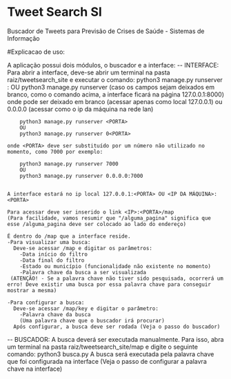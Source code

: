 ﻿# Tweet Search SI
Buscador de Tweets para Previsão de Crises de Saúde - Sistemas de Informação


#Explicacao de uso:

A aplicação possui dois módulos, o buscador e a interface:
-- INTERFACE:
	Para abrir a interface, deve-se abrir um terminal na pasta raiz/tweetsearch_site e executar o comando:
		python3 manage.py runserver <IP>:<PORTA>
		OU
		python3 manage.py runserver
		(caso os campos sejam deixados em branco, como o comando acima, a interface ficará na página 127.0.0.1:8000)
	onde <IP> pode ser deixado em branco (acessar apenas como local 127.0.0.1) ou 0.0.0.0 (acessar como o ip da máquina na rede lan)

		python3 manage.py runserver <PORTA>
		OU
		python3 manage.py runserver 0<PORTA>

	onde <PORTA> deve ser substituído por um número não utilizado no momento, como 7000 por exemplo:

	    python3 manage.py runserver 7000
		OU
		python3 manage.py runserver 0.0.0.0:7000


	A interface estará no ip local 127.0.0.1:<PORTA> OU <IP DA MÁQUINA>:<PORTA>

	Para acessar deve ser inserido o link <IP>:<PORTA>/map
	(Para facilidade, vamos resumir que "/alguma_pagina" significa que esse /alguma_pagina deve ser colocado ao lado do endereço)

	É dentro do /map que a interface reside.
	-Para visualizar uma busca:
	  Deve-se acessar /map e digitar os parâmetros:
	 	-Data início do filtro
	 	-Data final do filtro
	 	-Estado ou município (funcionalidade não existente no momento)
	 	-Palavra chave da busca a ser visualizada
	 (ATENÇÃO! - Se a palavra chave não tiver sido pesquisada, ocorrerá um erro! Deve existir uma busca por essa palavra chave para conseguir mostrar a mesma)

	-Para configurar a busca:
	  Deve-se acessar /map/key e digitar o parâmetro:
	  	-Palavra chave da busca
		(Uma palavra chave que o buscador irá procurar)
	  Após configurar, a busca deve ser rodada (Veja o passo do buscador)

-- BUSCADOR:
	A busca deverá ser executada manualmente. Para isso, abra um terminal na pasta raiz/tweetsearch_site/map e digite o seguinte comando:
		python3 busca.py
	A busca será executada pela palavra chave que foi configurada na interface (Veja o passo de configurar a palavra chave na interface)
